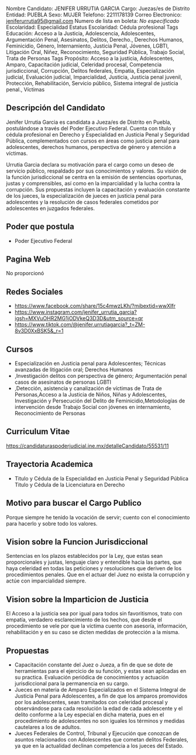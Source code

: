 Nombre Candidato: JENIFER URRUTIA GARCIA
Cargo: Juezas/es de Distrito
Entidad: PUEBLA
Sexo: MUJER
Telefono: 2211178139
Correo Electronico: jeniferurrutia95@gmail.com
Numero de lista en boleta: *No especificado*
Escolaridad: Especialidad
Estatus Escolaridad: Cédula profesional
Tags Educación: Acceso a la Justicia, Adolescencia, Adolescentes, Argumentación Penal, Asesinatos, Delitos, Derecho., Derechos Humanos, Feminicidio, Género, Internamiento, Justicia Penal, Jóvenes, LGBTI, Litigación Oral, Niñez, Reconocimiento, Seguridad Pública, Trabajo Social, Trata de Personas
Tags Propósito: Acceso a la justicia, Adolescentes, Amparo, Capacitación judicial, Celeridad procesal, Competencia jurisdiccional, Corrupción, Delitos federales, Empatía, Especialización judicial, Evaluación judicial, Imparcialidad, Justicia, Justicia penal juvenil, Protección, Rehabilitación, Servicio público, Sistema integral de justicia penal., Víctimas


## Descripción del Candidato 

Jenifer Urrutia Garcia es candidata a Jueza/es de Distrito en Puebla, postulándose a través del Poder Ejecutivo Federal. Cuenta con título y cédula profesional en Derecho y Especialidad en Justicia Penal y Seguridad Pública, complementados con cursos en áreas como justicia penal para adolescentes, derechos humanos, perspectiva de género y atención a víctimas.

Urrutia Garcia declara su motivación para el cargo como un deseo de servicio público, respaldado por sus conocimientos y valores. Su visión de la función jurisdiccional se centra en la emisión de sentencias oportunas, justas y comprensibles, así como en la imparcialidad y la lucha contra la corrupción. Sus propuestas incluyen la capacitación y evaluación constante de los jueces, la especialización de jueces en justicia penal para adolescentes y la resolución de casos federales cometidos por adolescentes en juzgados federales.


## Poder que postula

- Poder Ejecutivo Federal


## Pagina Web

No proporcionó


## Redes Sociales

- https://www.facebook.com/share/15c4mwzLKh/?mibextid=wwXIfr
- https://www.instagram.com/jenifer_urrutia_garcia?igsh=MXVuOHR2MG1jODVkeQ3D3D&utm_source=qr
- https://www.tiktok.com/@jenifer.urrutiagarcia?_t=ZM-8v3D0XxBSK5&_r=1


## Cursos

- Especialización en Justicia penal para Adolescentes; Técnicas avanzadas de litigación oral; Derechos Humanos
- ,Investigación delitos con perspectiva de género; Argumentación penal casos de asesinatos de personas LGBTI
- ,Detección, asistencia y canalización de víctimas de Trata de Personas,Acceso a la Justicia de Niños, Niñas y Adolescentes, Investigación y Persecución del Delito de Feminicidio,Metodologías de intervención desde Trabajo Social con jóvenes en internamiento, Reconocimiento de Personas


## Curriculum Vitae

https://candidaturaspoderjudicial.ine.mx/detalleCandidato/55531/11


## Trayectoria Academica

- Titulo y Cédula de la Especialidad en Justicia Penal y Seguridad Pública Titulo y Cédula de la Licenciatura en Derecho


## Motivo para buscar el Cargo Publico

Porque siempre he tenido la vocación de servir; cuento con el conocimiento para hacerlo y sobre todo los valores.


## Vision sobre la Funcion Jurisdiccional

Sentencias en los plazos establecidos por la Ley, que estas sean proporcionales y justas, lenguaje claro y entendible hacia las partes, que haya celeridad en todas las peticiones y resoluciones que deriven de los procedimientos penales. Que en el actuar del Juez no exista la corrupción y actúe con imparcialidad siempre.


## Vision sobre la Imparticion de Justicia

El Acceso a la justicia sea por igual para todos sin favoritismos, trato con empatía, verdadero esclarecimiento de los hechos, que desde el procedimiento se vele por que la víctima cuente con asesoría, información, rehabilitación y en su caso se dicten medidas de protección a la misma.


## Propuestas

- Capacitación constante del Juez o Jueza, a fin de que se dote de herramientas para el ejercicio de su función, y estas sean aplicadas en su practica. Evaluación periódica de conocimientos y actuación jurisdiccional para la permanencia en su cargo.
- Jueces en materia de Amparo Especializados en el Sistema Integral de Justicia Penal para Adolescentes, a fin de que los amparos promovidos por los adolescentes, sean tramitados con celeridad procesal y observándose para cada resolución la edad de cada adolescente y el delito conforme a la Ley especial en dicha materia, pues en el procedimiento de adolescentes no son iguales los términos y medidas cautelares a los de adultos.
- Jueces Federales de Control, Tribunal y Ejecución que conozcan de asuntos relacionados con Adolescentes que cometan delitos Federales, ya que en la actualidad declinan competencia a los jueces del Estado.

